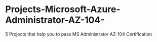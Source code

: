 # Projects-Microsoft-Azure-Administrator-AZ-104-
5 Projects that help you to pass MS Administrator AZ-104 Certification
